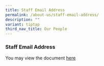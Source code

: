```yaml
---
title: Staff Email Address
permalink: /about-us/staff-email-address/
description: ""
variant: tiptap
third_nav_title: Our People
---
```

<h3>Staff Email Address</h3>
<p>You may view the document <a href="/files/2025/kss teachers email address 2025.pdf" rel="noopener nofollow" target="_blank">here</a>
</p>